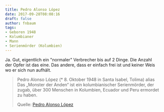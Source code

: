 ```yaml
---
title: Pedro Alonso López
date: 2017-09-28T08:08:16
draft: false
author: fnbaum
tags:
- Geboren 1948
- Kolumbianer
- Mann
- Serienmörder (Kolumbien)
---
```


Ja. Gut, eigentlich ein "normaler" Verbrecher bis auf 2 Dinge. Die Anzahl
der Opfer ist das eine. Das andere, dass er einfach frei ist und keiner
Weis wo er sich nun aufhält.

> Pedro Alonso López (* 8. Oktober 1948 in Santa Isabel, Tolima) alias Das
> „Monster der Anden“ ist ein kolumbianischer Serienmörder, der zugab, über 300
> Menschen in Kolumbien, Ecuador und Peru ermordet zu haben.
>
> Quelle: [Pedro Alonso López](https://de.wikipedia.org/wiki/Pedro_Alonso_López)
